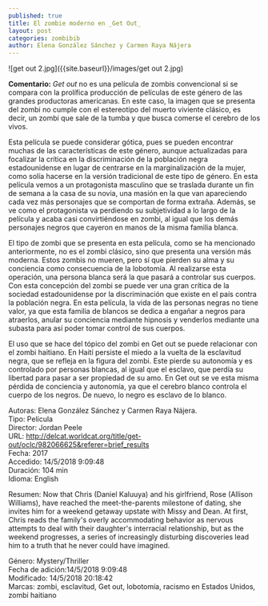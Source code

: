 ```yaml
---
published: true
title: El zombie moderno en _Get Out_
layout: post
categories: zombibib
author: Elena González Sánchez y Carmen Raya Nájera
---
```


![get out 2.jpg]({{site.baseurl}}/images/get out 2.jpg)

**Comentario:** _Get out_ no es una película de zombis convencional si se compara con la prolífica producción de películas de este género de las grandes productoras americanas. En este caso, la imagen que se presenta del zombi no cumple con el estereotipo del muerto viviente clásico, es decir, un zombi que sale de la tumba y que busca comerse el cerebro de los vivos.

Esta película se puede considerar gótica, pues se pueden encontrar muchas de las características de este género, aunque actualizadas para focalizar la crítica en la discriminación de la población negra estadounidense en lugar de centrarse en la marginalización de la mujer, como solía hacerse en la versión tradicional de este tipo de género. En esta película vemos a un protagonista masculino que se traslada durante un fin de semana a la casa de su novia, una masión en la que van apareciendo cada vez más personajes que se comportan de forma extraña. Además, se ve como el protagonista va perdiendo su subjetividad a lo largo de la película y acaba casi convirtiéndose en zombi, al igual que los demás personajes negros que cayeron en manos de la misma familia blanca.

El tipo de zombi que se presenta en esta película, como se ha mencionado anteriormente, no es el zombi clásico, sino que presenta una versión más moderna. Estos zombis no mueren, pero sí que pierden su alma y su conciencia como consecuencia de la lobotomía. Al realizarse esta operación, una persona blanca será la que pasará a controlar sus cuerpos. Con esta concepción del zombi se puede ver una gran crítica de la sociedad estadounidense por la discriminación que existe en el país contra la población negra. En esta película, la vida de las personas negras no tiene valor, ya que esta familia de blancos se dedica a engañar a negros para atraerlos, anular su conciencia mediante hipnosis y venderlos mediante una subasta para así poder tomar control de sus cuerpos.

El uso que se hace del tópico del zombi en Get out se puede relacionar con el zombi haitiano. En Haití persiste el miedo a la vuelta de la esclavitud negra, que se refleja en la figura del zombi. Este pierde su autonomía y es controlado por personas blancas, al igual que el esclavo, que perdía su libertad para pasar a ser propiedad de su amo. En Get out se ve esta misma pérdida de conciencia y autonomía, ya que el cerebro blanco controla el cuerpo de los negros. De nuevo, lo negro es esclavo de lo blanco.

Autoras: Elena González Sánchez y Carmen Raya Nájera.  
Tipo: Película  
Director: Jordan Peele  
URL: http://delcat.worldcat.org/title/get-out/oclc/982066625&referer=brief_results  
Fecha: 2017  
Accedido: 14/5/2018 9:09:48  
Duración: 104 min  
Idioma: English  

Resumen: Now that Chris (Daniel Kaluuya) and his girlfriend, Rose (Allison Williams), have reached the meet-the-parents milestone of dating, she invites him for a weekend getaway upstate with Missy and Dean. At first, Chris reads the family's overly accommodating behavior as nervous attempts to deal with their daughter's interracial relationship, but as the weekend progresses, a series of increasingly disturbing discoveries lead him to a truth that he never could have imagined.  

Género: Mystery/Thriller  
Fecha de adición:14/5/2018 9:09:48  
Modificado: 14/5/2018 20:18:42  
Marcas: zombi, esclavitud, Get out, lobotomía, racismo en Estados Unidos, zombi haitiano 
